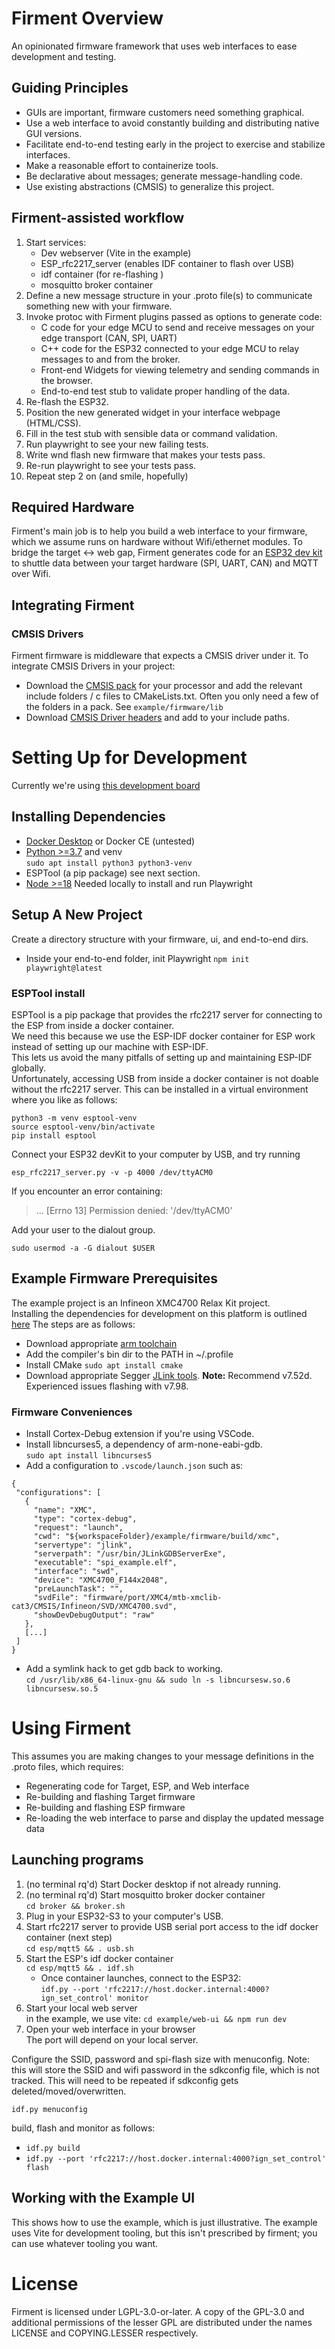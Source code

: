 # Firment Overview
An opinionated firmware framework that uses web interfaces to ease development and testing.

## Guiding Principles
- GUIs are important, firmware customers need something graphical.
- Use a web interface to avoid constantly building and distributing native GUI versions.
- Facilitate end-to-end testing early in the project to exercise and stabilize interfaces.
- Make a reasonable effort to containerize tools.
- Be declarative about messages; generate message-handling code.
- Use existing abstractions (CMSIS) to generalize this project.

## Firment-assisted workflow
1. Start services:
    - Dev webserver (Vite in the example)
    - ESP_rfc2217_server (enables IDF container to flash over USB)
    - idf container (for re-flashing  )
    - mosquitto broker container
2. Define a new message structure in your .proto file(s) to communicate something new with your firmware.
1. Invoke protoc with Firment plugins passed as options to generate code:
    - C code for your edge MCU to send and receive messages on your edge transport (CAN, SPI, UART)
    - C++ code for the ESP32 connected to your edge MCU to relay messages to and from the broker.
    - Front-end Widgets for viewing telemetry and sending commands in the browser.
    - End-to-end test stub to validate proper handling of the data.
1. Re-flash the ESP32.
1. Position the new generated widget in your interface webpage (HTML/CSS).
1. Fill in the test stub with sensible data or command validation.
1. Run playwright to see your new failing tests.
1. Write wnd flash new firmware that makes your tests pass.
1. Re-run playwright to see your tests pass.
1. Repeat step 2 on (and smile, hopefully)

## Required Hardware
Firment's main job is to help you build a web interface to your firmware, which we assume runs on hardware without Wifi/ethernet modules.  To bridge the target <-> web gap, Firment generates code for an [ESP32 dev kit](https://www.amazon.com/dp/B0CNGF6S3F) to shuttle data between your target hardware (SPI, UART, CAN) and MQTT over Wifi.

## Integrating Firment
### CMSIS Drivers
Firment firmware is middleware that expects a CMSIS driver under it.  To integrate CMSIS Drivers in your project: 
- Download the [CMSIS pack](https://www.keil.arm.com/packs/) for your processor and add the relevant include folders / c files to CMakeLists.txt.  Often you only need a few of the folders in a pack. See `example/firmware/lib`
- Download [CMSIS Driver headers](https://github.com/ARM-software/CMSIS_6/tree/main/CMSIS/Driver/Include) and add to your include paths.

# Setting Up for Development
Currently we're using [this development board](https://mischianti.org/vcc-gnd-studio-yd-esp32-s3-devkitc-1-clone-high-resolution-pinout-and-specs/)

## Installing Dependencies
- [Docker Desktop](https://www.docker.com/products/docker-desktop/) or Docker CE (untested)
- [Python >=3.7](https://www.python.org/downloads/) and venv \
`sudo apt install python3 python3-venv`
- ESPTool (a pip package) see next section. 
- [Node >=18](https://nodejs.org/) Needed locally to install and run Playwright

## Setup A New Project
Create a directory structure with your firmware, ui, and end-to-end dirs.
- Inside your end-to-end folder, init Playwright `npm init playwright@latest`


### ESPTool install
ESPTool is a pip package that provides the rfc2217 server for connecting to the ESP from inside a docker container.\
We need this because we use the ESP-IDF docker container for ESP work instead of setting up our machine with ESP-IDF.\
This lets us avoid the many pitfalls of setting up and maintaining ESP-IDF globally.\
Unfortunately, accessing USB from inside a docker container is not doable without the rfc2217 server.
This can be installed in a virtual environment where you like as follows:
```
python3 -m venv esptool-venv
source esptool-venv/bin/activate
pip install esptool
```
Connect your ESP32 devKit to your computer by USB, and try running
```
esp_rfc2217_server.py -v -p 4000 /dev/ttyACM0
```

If you encounter an error containing:
>... [Errno 13] Permission denied: '/dev/ttyACM0'

Add your user to the dialout group. 
```
sudo usermod -a -G dialout $USER
```

## Example Firmware Prerequisites
The example project is an Infineon XMC4700 Relax Kit project.  
Installing the dependencies for development on this platform is outlined [here](https://github.com/Infineon/pred-main-xmc4700-kit/blob/master/docs/03_Software/01_SoftwareDevelopment.md)
The steps are as follows:
 - Download appropriate [arm toolchain](https://developer.arm.com/downloads/-/arm-gnu-toolchain-downloads)
 - Add the compiler's bin dir to the PATH in ~/.profile
 - Install CMake `sudo apt install cmake`
 - Download appropriate Segger [JLink tools](https://www.segger.com/downloads/jlink).  **Note:** Recommend v7.52d.  Experienced issues flashing with v7.98.

 ### Firmware Conveniences
 - Install Cortex-Debug extension if you're using VSCode.
 - Install libncurses5, a dependency of arm-none-eabi-gdb.\
 `sudo apt install libncurses5`
 - Add a configuration to `.vscode/launch.json` such as:
 ```
 {
  "configurations": [
    {
      "name": "XMC",
      "type": "cortex-debug",
      "request": "launch",
      "cwd": "${workspaceFolder}/example/firmware/build/xmc",
      "servertype": "jlink",
      "serverpath": "/usr/bin/JLinkGDBServerExe",
      "executable": "spi_example.elf",
      "interface": "swd",
      "device": "XMC4700_F144x2048",
      "preLaunchTask": "",
      "svdFile": "firmware/port/XMC4/mtb-xmclib-cat3/CMSIS/Infineon/SVD/XMC4700.svd",
      "showDevDebugOutput": "raw"
    },
    [...]
  ]
 }
 ```
 - Add a symlink hack to get gdb back to working. \
 `cd /usr/lib/x86_64-linux-gnu && sudo ln -s libncursesw.so.6 libncursesw.so.5`

# Using Firment
This assumes you are making changes to your message definitions in the .proto files, which requires:
- Regenerating code for Target, ESP, and Web interface
- Re-building and flashing Target firmware
- Re-building and flashing ESP firmware
- Re-loading the web interface to parse and display the updated message data

## Launching programs
1. (no terminal rq'd) Start Docker desktop if not already running.
1. (no terminal rq'd) Start mosquitto broker docker container\
`cd broker && broker.sh`
1. Plug in your ESP32-S3 to your computer's USB.
1. Start rfc2217 server to provide USB serial port access to the idf docker container (next step)\
`cd esp/mqtt5 && . usb.sh`
1. Start the ESP's idf docker container \
`cd esp/mqtt5 && . idf.sh`
    - Once container launches, connect to the ESP32: \
    `idf.py --port 'rfc2217://host.docker.internal:4000?ign_set_control' monitor`
1. Start your local web server \
in the example, we use vite: `cd example/web-ui && npm run dev`
1. Open your web interface in your browser \
The port will depend on your local server.


Configure the SSID, password and spi-flash size with menuconfig.  Note: this will store the SSID and wifi password in the sdkconfig file, which is not tracked.  This will need to be repeated if sdkconfig gets deleted/moved/overwritten.
```
idf.py menuconfig
```
build, flash and monitor as follows:
- `idf.py build`
- `idf.py --port 'rfc2217://host.docker.internal:4000?ign_set_control' flash`

## Working with the Example UI
This shows how to use the example, which is just illustrative.  The example uses Vite for development tooling, but this isn't prescribed by firment; you can use whatever tooling you want. 

# License
Firment is licensed under LGPL-3.0-or-later.  A copy of the GPL-3.0 and additional permissions of the lesser GPL are distributed under the names LICENSE and COPYING.LESSER respectively.
